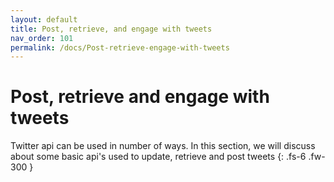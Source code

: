 ```yaml
---
layout: default
title: Post, retrieve, and engage with tweets
nav_order: 101
permalink: /docs/Post-retrieve-engage-with-tweets
---
```


# Post, retrieve and engage with tweets

Twitter api can be used in number of ways. In this section, we will discuss about some basic api's used to update, retrieve and post tweets
{: .fs-6 .fw-300 }
